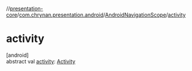//[presentation-core](../../../index.md)/[com.chrynan.presentation.android](../index.md)/[AndroidNavigationScope](index.md)/[activity](activity.md)

# activity

[android]\
abstract val [activity](activity.md): [Activity](https://developer.android.com/reference/kotlin/android/app/Activity.html)
